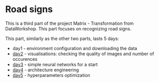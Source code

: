 # Road signs

This is a third part of the project Matrix - Transformation from DataWorkshop. This part focuses on recognizing road signs.

This part, similarly as the other two parts, lasts 5 days:

* day1 - environment configuration and downloading the data
* [day2](day2_visualisation.ipynb) - visualisations: checking the quality of images and number of occurences
* [day3](day3_networks.ipynb) - simple neural networks for a start
* [day4](day4_architecture_engineering.ipynb) - architecture engineering 
* [day5](day5_hyperparameters.ipynb) - hyperparameters optimization
